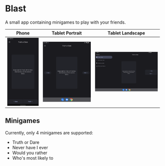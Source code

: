 # Blast
A small app containing minigames to play with your friends.

|           Phone            |           Tablet Portrait            |            Tablet Landscape           |
|----------------------------|--------------------------------------|---------------------------------------|
| ![](image/blast_phone.png) | ![](image/blast_tablet_portrait.png) | ![](image/blast_tablet_landscape.png) |

## Minigames
Currently, only 4 minigames are supported:
- Truth or Dare
- Never have I ever
- Would you rather
- Who's most likely to